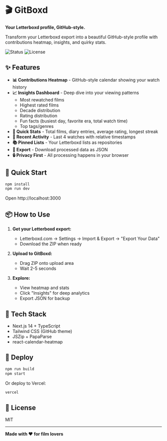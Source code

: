 # 🎬 GitBoxd

**Your Letterboxd profile, GitHub-style.**

Transform your Letterboxd export into a beautiful GitHub-style profile with contributions heatmap, insights, and quirky stats.

![Status](https://img.shields.io/badge/Status-Production-success)
![License](https://img.shields.io/badge/License-MIT-blue)

## ✨ Features

- **📊 Contributions Heatmap** - GitHub-style calendar showing your watch history
- **📈 Insights Dashboard** - Deep dive into your viewing patterns
  - Most rewatched films
  - Highest rated films
  - Decade distribution
  - Rating distribution
  - Fun facts (busiest day, favorite era, total watch time)
  - Top tags/genres
- **🎯 Quick Stats** - Total films, diary entries, average rating, longest streak
- **📝 Recent Activity** - Last 4 watches with relative timestamps
- **📚 Pinned Lists** - Your Letterboxd lists as repositories
- **💾 Export** - Download processed data as JSON
- **🔒 Privacy First** - All processing happens in your browser

## 🚀 Quick Start

```bash
npm install
npm run dev
```

Open http://localhost:3000

## 📦 How to Use

1. **Get your Letterboxd export:**
   - Letterboxd.com → Settings → Import & Export → "Export Your Data"
   - Download the ZIP when ready

2. **Upload to GitBoxd:**
   - Drag ZIP onto upload area
   - Wait 2-5 seconds

3. **Explore:**
   - View heatmap and stats
   - Click "Insights" for deep analytics
   - Export JSON for backup

## 🎨 Tech Stack

- Next.js 14 + TypeScript
- Tailwind CSS (GitHub theme)
- JSZip + PapaParse
- react-calendar-heatmap

## 🚢 Deploy

```bash
npm run build
npm start
```

Or deploy to Vercel:
```bash
vercel
```

## 📄 License

MIT

---

**Made with ❤️ for film lovers**
